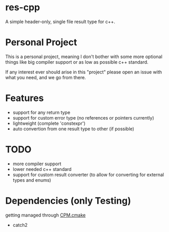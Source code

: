 # res-cpp
A simple header-only, single file result type for c++.

# Personal Project
This is a personal project, meaning I don't bother with some more optional things
like big compiler support or as low as possible c++ standard.

If any interest ever should arise in this "project" please open an issue with what you need,
and we go from there.

# Features
- support for any return type
- support for custom error type (no references or pointers currently)
- lightweight (complete 'constexpr')
- auto convertion from one result type to other (if possible)

# TODO
- more compiler support
- lower needed c++ standard
- support for custom result converter (to allow for converting for external types and enums) 

# Dependencies (only Testing)
getting managed through [CPM.cmake](https://github.com/cpm-cmake/CPM.cmake)

- catch2
